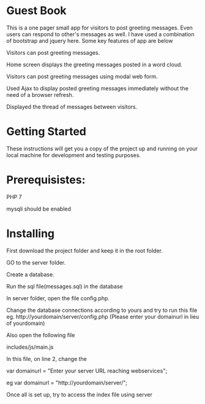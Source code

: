 # Guest Book
This is a one pager small app for visitors to post greeting messages. Even users can respond to other's messages as well. I have used a combination of bootstrap and jquery here.
Some key features of app are below

   Visitors can post greeting messages.
   
   Home screen displays the greeting messages posted in a word cloud. 
   
   Visitors can post greeting messages using modal web form. 
   
   Used Ajax to display posted greeting messages immediately without the need of a browser refresh. 
   
   Displayed the thread of messages between visitors.

# Getting Started
These instructions will get you a copy of the project up and running on your local machine for development and testing purposes.

# Prerequisistes: 
PHP 7

mysqli should be enabled

# Installing
 
First download the project folder and keep it in the root folder.

GO to the server folder.

Create a database.

Run the sql file(messages.sql) in the database

In server folder, open the file config.php.

Change the database connections according to yours 
and try to run this file eg. http://yourdomain/server/config.php
(Please enter your domainurl in lieu of yourdomain)

Also open the following file

includes/js/main.js

In this file, on line 2, change the 

var domainurl = "Enter your server URL reaching webservices";

eg var domainurl = "http://yourdomain/server/";

Once all is set up, try to access the index file using server



